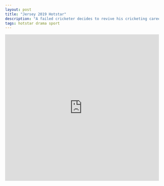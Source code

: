 ```yaml
---
layout: post
title: "Jersey 2019 Hotstar"
description: "A failed cricketer decides to revive his cricketing career in his late 30's despite everyone being skeptical of his ability to do so. "
tags: hotstar drama sport
---
```



<div class="responsive-container">
<iframe src="https://drive.google.com/file/d/1sIKt_h9KCu1mmZW7fWT3adFc82EpOaXK/preview" frameborder="0" marginwidth="0" marginheight="0" scrolling="NO" width="100%" height="480" allowfullscreen></iframe>
<div style="width: 80px; height: 80px; position: absolute; opacity: 0; right: 0px; top: 0px;"> </div></div>
